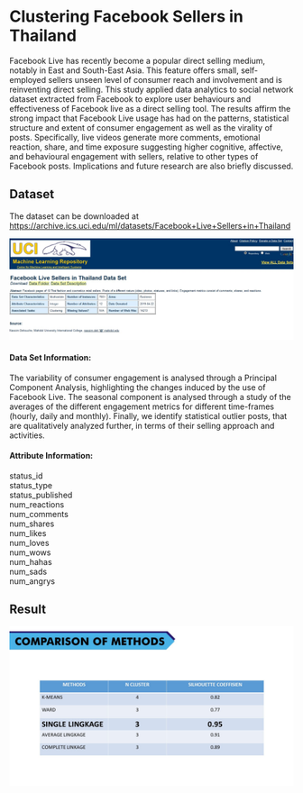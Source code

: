 # Clustering Facebook Sellers in Thailand
Facebook Live has recently become a popular direct selling medium, notably in East and South-East Asia. This feature offers small, self-employed sellers unseen level of consumer reach and involvement and is reinventing direct selling. This study applied data analytics to social network dataset extracted from Facebook to explore user behaviours and effectiveness of Facebook live as a direct selling tool. The  results  affirm  the  strong  impact  that  Facebook  Live  usage  has  had  on  the  patterns,  statistical  structure and extent of consumer engagement as well as the virality of posts. Specifically, live videos generate more comments, emotional reaction, share, and time exposure suggesting higher cognitive, affective,  and  behavioural  engagement  with  sellers,  relative  to  other  types  of  Facebook  posts.  Implications and future research are also briefly discussed.

## Dataset
The dataset can be downloaded at https://archive.ics.uci.edu/ml/datasets/Facebook+Live+Sellers+in+Thailand  

![Slide1](https://github.com/ikanurlaily/Clustering-Facebook-Sellers-in-Thailand/blob/main/image/uci.jpg)

#### Data Set Information:
The variability of consumer engagement is analysed through a Principal Component Analysis, highlighting the changes induced by the use of Facebook Live. The seasonal component is analysed through a study of the averages of the different engagement metrics for different time-frames (hourly, daily and monthly). Finally, we identify statistical outlier posts, that are qualitatively analyzed further, in terms of their selling approach and activities.

#### Attribute Information:
status_id  
status_type  
status_published  
num_reactions  
num_comments  
num_shares  
num_likes  
num_loves  
num_wows  
num_hahas  
num_sads  
num_angrys  

## Result
![slide2](https://github.com/ikanurlaily/Clustering-Facebook-Sellers-in-Thailand/blob/main/image/comparison.jpg)
